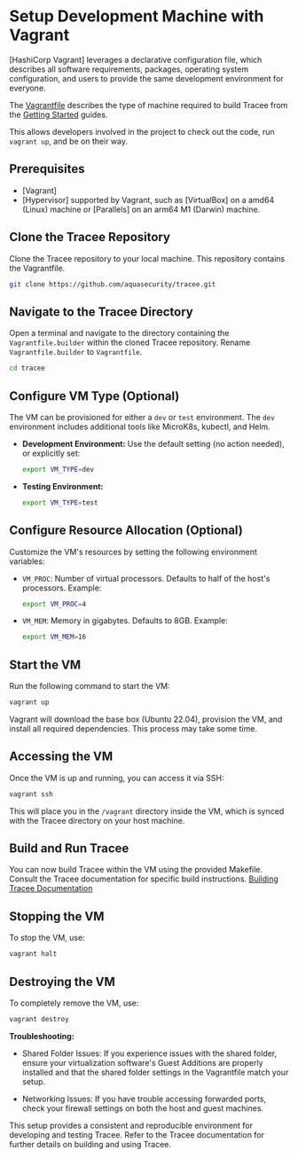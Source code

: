 # Setup Development Machine with Vagrant

[HashiCorp Vagrant] leverages a declarative configuration file, which describes
all software requirements, packages, operating system configuration, and users
to provide the same development environment for everyone.

The [Vagrantfile](/Vagrantfile) describes the type of machine required to build Tracee from the [Getting Started](../index.md) guides.

This allows developers involved in the project to check out the code, run `vagrant up`, and be on their way.

## Prerequisites

- [Vagrant]
- [Hypervisor] supported by Vagrant, such as [VirtualBox] on a amd64 (Linux)
machine or [Parallels] on an arm64 M1 (Darwin) machine.

## Clone the Tracee Repository

Clone the Tracee repository to your local machine. This repository contains the Vagrantfile.

```bash
git clone https://github.com/aquasecurity/tracee.git
```

## Navigate to the Tracee Directory

Open a terminal and navigate to the directory containing the `Vagrantfile.builder` within the cloned Tracee repository. Rename `Vagrantfile.builder` to `Vagrantfile`.

```bash
cd tracee
```

## Configure VM Type (Optional)

The VM can be provisioned for either a `dev` or `test` environment. The `dev` environment includes additional tools like MicroK8s, kubectl, and Helm.

- **Development Environment:** Use the default setting (no action needed), or explicitly set:

  ```bash
  export VM_TYPE=dev
  ```

- **Testing Environment:**

  ```bash
  export VM_TYPE=test
  ```

## Configure Resource Allocation (Optional)

Customize the VM's resources by setting the following environment variables:

- `VM_PROC`: Number of virtual processors. Defaults to half of the host's processors. Example:

  ```bash
  export VM_PROC=4
  ```

- `VM_MEM`: Memory in gigabytes. Defaults to 8GB. Example:

  ```bash
  export VM_MEM=16
  ```

## Start the VM

Run the following command to start the VM:

  ```bash
  vagrant up
  ```

Vagrant will download the base box (Ubuntu 22.04), provision the VM, and install all required dependencies. This process may take some time.

## Accessing the VM

Once the VM is up and running, you can access it via SSH:

```bash
vagrant ssh
```

This will place you in the `/vagrant` directory inside the VM, which is synced with the Tracee directory on your host machine.

## Build and Run Tracee

You can now build Tracee within the VM using the provided Makefile. Consult the Tracee documentation for specific build instructions.
[Building Tracee Documentation](./building/building.md)

## Stopping the VM

To stop the VM, use:

  ```bash
  vagrant halt
  ```

## Destroying the VM

To completely remove the VM, use:

  ```bash
  vagrant destroy
  ```

**Troubleshooting:**

- Shared Folder Issues: If you experience issues with the shared folder, ensure your virtualization software's Guest Additions are properly installed and that the shared folder settings in the Vagrantfile match your setup.

- Networking Issues: If you have trouble accessing forwarded ports, check your firewall settings on both the host and guest machines.

This setup provides a consistent and reproducible environment for developing and testing Tracee. Refer to the Tracee documentation for further details on building and using Tracee.
